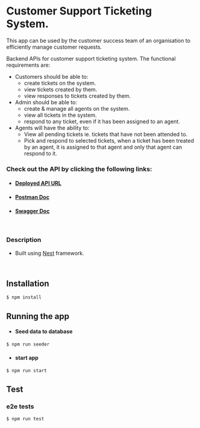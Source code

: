 # **Customer Support Ticketing System**.
This app can be used by the customer success team of an organisation to efficiently manage customer requests.

Backend APIs for customer support ticketing system.
The functional requirements are:
- Customers should be able to:
  - create tickets on the system.
  - view tickets created by them.
  - view responses to tickets created by them.
- Admin should be able to:
  - create & manage all agents on the system.
  - view all tickets in the system.
  - respond to any ticket, even if it has been assigned to an agent.
- Agents will have the ability to:
  - View all pending tickets ie. tickets that have not been attended to.
  - Pick and respond to selected tickets, when a ticket has been treated by an agent, it is assigned to that agent and only that agent can respond to it.


### Check out the API by clicking the following links:
-  #### [Deployed API URL]()
-  #### [Postman Doc]()
- #### [Swagger Doc]()
<br />

### Description
-  Built using [Nest](https://github.com/nestjs/nest) framework.

<br />

## Installation
```bash
$ npm install
```

## Running the app
- #### Seed data to database
```bash
$ npm run seeder
```
- #### start app
```bash
$ npm run start
```

## Test
### e2e tests
```bash
$ npm run test
```

